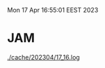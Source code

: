 Mon 17 Apr 16:55:01 EEST 2023
# JAM
<a href='./cache/202304/17_16.log'>./cache/202304/17_16.log</a>
